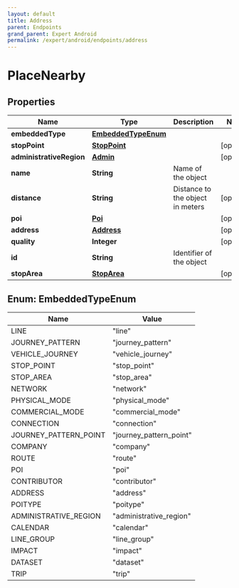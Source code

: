 ```yaml
---
layout: default
title: Address
parent: Endpoints
grand_parent: Expert Android
permalink: /expert/android/endpoints/address
---
```


# PlaceNearby

## Properties
Name | Type | Description | Notes
------------ | ------------- | ------------- | -------------
**embeddedType** | [**EmbeddedTypeEnum**](#EmbeddedTypeEnum) |  | 
**stopPoint** | [**StopPoint**](StopPoint.md) |  |  [optional]
**administrativeRegion** | [**Admin**](Admin.md) |  |  [optional]
**name** | **String** | Name of the object | 
**distance** | **String** | Distance to the object in meters |  [optional]
**poi** | [**Poi**](Poi.md) |  |  [optional]
**address** | [**Address**](Address.md) |  |  [optional]
**quality** | **Integer** |  |  [optional]
**id** | **String** | Identifier of the object | 
**stopArea** | [**StopArea**](StopArea.md) |  |  [optional]


<a name="EmbeddedTypeEnum"></a>
## Enum: EmbeddedTypeEnum
Name | Value
---- | -----
LINE | &quot;line&quot;
JOURNEY_PATTERN | &quot;journey_pattern&quot;
VEHICLE_JOURNEY | &quot;vehicle_journey&quot;
STOP_POINT | &quot;stop_point&quot;
STOP_AREA | &quot;stop_area&quot;
NETWORK | &quot;network&quot;
PHYSICAL_MODE | &quot;physical_mode&quot;
COMMERCIAL_MODE | &quot;commercial_mode&quot;
CONNECTION | &quot;connection&quot;
JOURNEY_PATTERN_POINT | &quot;journey_pattern_point&quot;
COMPANY | &quot;company&quot;
ROUTE | &quot;route&quot;
POI | &quot;poi&quot;
CONTRIBUTOR | &quot;contributor&quot;
ADDRESS | &quot;address&quot;
POITYPE | &quot;poitype&quot;
ADMINISTRATIVE_REGION | &quot;administrative_region&quot;
CALENDAR | &quot;calendar&quot;
LINE_GROUP | &quot;line_group&quot;
IMPACT | &quot;impact&quot;
DATASET | &quot;dataset&quot;
TRIP | &quot;trip&quot;



